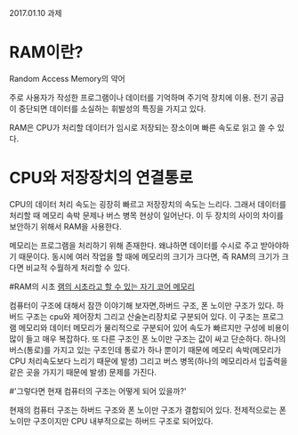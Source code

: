 2017.01.10 과제

RAM이란?
========

Random Access Memory의 약어

주로 사용자가 작성한 프로그램이나 데이터를 기억하며 주기억 장치에 이용.
전기 공급이 중단되면 데이터를 소실하는 휘발성의 특징을 가지고 있다.

RAM은 CPU가 처리할 데이터가 임시로 저장되는 장소이며 빠른 속도로 읽고 쓸 수 있다.


CPU와 저장장치의 연결통로
=====================

CPU의 데이터 처리 속도는 굉장히 빠르고 저장장치의 속도는 느리다. 그래서 데이터를 처리할 때 메모리 속박 문제나 버스 병목 현상이 일어난다. 이 두 장치의 사이의 차이를 보안하기 위해서 RAM을 사용한다. 

메모리는 프로그램을 처리하기 위해 존재한다. 왜냐하면 데이터를 수시로 주고 받아야하기 때문이다. 동시에 여러 작업을 할 때에 메모리의 크기가 크다면, 즉 RAM의 크기가 크다면 비교적 수월하게 처리할 수 있다.


#RAM의 시초
[램의 시초라고 할 수 있는 자기 코어 메모리](https://ko.wikipedia.org/wiki/%EC%9E%90%EA%B8%B0_%EC%BD%94%EC%96%B4_%EB%A9%94%EB%AA%A8%EB%A6%AC)


	
컴퓨터이 구조에 대해서 잠깐 이야기해 보자면,하버드 구조, 폰 노이만 구조가 있다. 
하버드 구조는 cpu와 제어장치 그리고 산술논리장치로 구분되어 있다. 이 구조는 프로그램 메모리와 데이터 메모리가 물리적으로 구분되어 있어 속도가 빠르지만 구성에 비용이 많이 들고 매우 복잡하다. 
또 다른 구조인 폰 노이만 구조는 값이 싸고 단순하다.  하나의 버스(통로)를 가지고 있는 구조인데 통로가 하나 뿐이기 때문에 메모리 속박(메모리가 CPU 처리속도보다 느리기 때문에 발생) 그리고 버스 병목(하나의 메모리라서 입출력을 같은 곳을 가지기 때문에 발생) 문제를 가진다.
 
#'그렇다면 현재 컴퓨터의 구조는 어떻게 되어 있을까?'

현재의 컴퓨터 구조는 하버드 구조와 폰 노이만 구조가 결합되어 있다. 
전제적으로는 폰 노이만 구조이지만 CPU 내부적으로는 하버드 구조로 되어있다.
 
